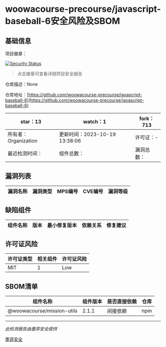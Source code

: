 # woowacourse-precourse/javascript-baseball-6安全风险及SBOM

## 基础信息

项目徽章：

[![Security Status](https://www.murphysec.com/platform3/v31/badge/1715808043026661376.svg)](https://www.murphysec.com/console/report/1715808041940336640/1715808043026661376)

> 点击徽章可查看详细项目安全报告

仓库描述：None

仓库地址：[https://github.com/woowacourse-precourse/javascript-baseball-6](https://github.com/woowacourse-precourse/javascript-baseball-6)

| star：13 | watch：1 | fork：713 |
| ----------- | -------------- | ------------ |
| 所有者：Organization | 更新时间：2023-10-19 13:38:06 | 许可证：- |
| 最近检测时间： | 组件总数： | 漏洞总数： |




## 漏洞列表

| 漏洞名称 | 漏洞类型 | MPS编号 | CVE编号 | 漏洞等级 |
| ------- | ------ | ------- | ------ | ----- |





## 缺陷组件

| 组件名称 | 版本 | 最小修复版本 | 依赖关系 | 修复建议 |
| -------- | ---- | ------------ | -------- | -------- |





## 许可证风险

| 许可证类型 | 相关组件 | 许可证风险 |
| ---------- | -------- | ---------- |
|MIT|1|Low|




## SBOM清单

| 组件名称 | 组件版本 | 是否直接依赖 | 仓库 |
| -------- | -------- | ------------ | ---- |
|@woowacourse/mission-utils|2.1.1|间接依赖|npm|


------

*此检测报告由墨菲安全提供*

[墨菲安全](www.murphysec.com)